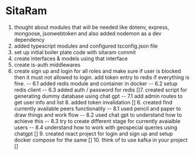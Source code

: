 <!-- Dada Ki Jay Ho -->

# SitaRam

1. thought about modules that will be needed like dotenv, express, mongoose, jsonwebtoken and also added nodemon as a dev dependency
2. added typescript modules and configured tsconfig.json file
3. set up initial boiler plate code with sitaram commit
4. create interfaces & models using that interface
5. create is-auth middlewares
6. create sign up and login for all roles and make sure if user is blocked then it must not allowed to login. add token entry to redis if everything is fine.
   -- 6.1 added redis module and container in docker
   -- 6.2 setup redis client
   -- 6.3 added auth / password for redis
   []7. created script for generating dummy database using chat gpt
   -- 7.1 add admin routes to get user info and list 8. added token invalidation
   [] 8. created find currently available peers functionality
   -- 8.1 used pencil and paper to draw things and work flow
   -- 8.2 used chat gpt to understand how to achieve this
   -- 8.3 try to create different stage for currently avaialble users
   -- 8.4 understand how to work with geospecial queries using chatgpt
   [] 9. created react project for login and sign up and setup docker compose for the same
   [] 10. think of to use kafka in your project
   []
